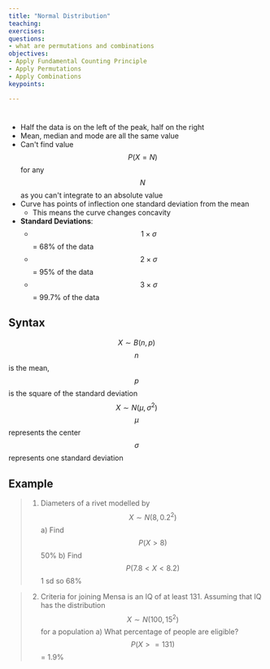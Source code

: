 ```yaml
---
title: "Normal Distribution"
teaching: 
exercises:
questions:
- what are permutations and combinations
objectives:
- Apply Fundamental Counting Principle
- Apply Permutations
- Apply Combinations
keypoints:

---
```

# 
* Half the data is on the left of the peak, half on the right
* Mean, median and mode are all the same value
* Can't find value $$P(X=N)$$ for any $$N$$ as you can't integrate to an absolute value
* Curve has points of inflection one standard deviation from the mean
  * This means the curve changes concavity
* __Standard Deviations__:
  * $$1\times\sigma$$ = 68% of the data
  * $$2\times\sigma$$ = 95% of the data
  * $$3\times\sigma$$ = 99.7% of the data

## Syntax
$$X \sim B(n,p)$$
$$n$$ is the mean, $$p$$ is the square of the standard deviation
$$X \sim N(\mu, \sigma^2)$$
$$\mu$$ represents the center
$$\sigma$$ represents one standard deviation

## Example
>1. Diameters of a rivet modelled by $$X \sim N(8, 0.2^2)$$
a) Find $$P(X>8)$$
  50%
b) Find $$P(7.8 < X < 8.2)$$
1 sd so 68%

>2. Criteria for joining Mensa is an IQ of at least 131.
Assuming that IQ has the distribution $$X \sim N(100, 15^2)$$ for a population
a) What percentage of people are eligible?
$$P(X>=131)$$ = 1.9%